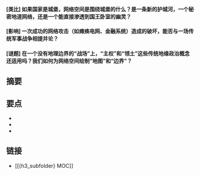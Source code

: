 #### [类比] 如果国家是城堡，网络空间是围绕城堡的什么？是一条新的护城河，一个秘密地道网络，还是一个能直接渗透到国王卧室的幽灵？


#### [影响] 一次成功的网络攻击（如瘫痪电网、金融系统）造成的破坏，能否与一场传统军事战争相提并论？


#### [谜题] 在一个没有地理边界的“战场”上，“主权”和“领土”这些传统地缘政治概念还适用吗？我们如何为网络空间绘制“地图”和“边界”？


## 摘要


## 要点

- 
- 
- 

## 链接

- [[{h3_subfolder} MOC]]
